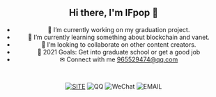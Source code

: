 <div align="center">
  
## Hi there, I'm IFpop 👋


- 🔭 I’m currently working on my graduation project.
- 🌱 I’m currently learning something about blockchain and vanet.
- 👯 I’m looking to collaborate on other content creators.
- 🥅 2021 Goals: Get into graduate school or get a good job
- ✉ Connect with me 965529474@qq.com

<br>

[![SITE](https://img.shields.io/badge/site-ifpop.github.io-blueviolet?style=for-the-badge&logo=vercel&color=000000)](https://ifpop.github.io)
![QQ](https://img.shields.io/badge/QQ-965529474-blueviolet?style=for-the-badge&logo=tencent%20qq&color=4fc3f7)
![WeChat](https://img.shields.io/badge/WeChat-IFpop_-blueviolet?style=for-the-badge&logo=wechat&color=7bb32e)
![EMAIL](https://img.shields.io/badge/email-ifpoper@gmail.com-blueviolet?style=for-the-badge&logo=gmail&color=d14836)
